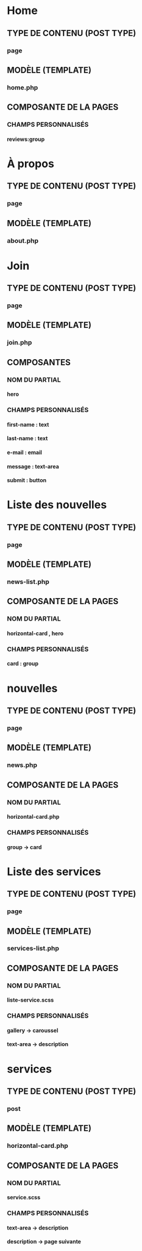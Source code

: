 # Home
## TYPE DE CONTENU (POST TYPE)
### page

## MODÈLE (TEMPLATE)
### home.php

## COMPOSANTE DE LA PAGES
### CHAMPS PERSONNALISÉS
#### reviews:group



# À propos
## TYPE DE CONTENU (POST TYPE)
### page

## MODÈLE (TEMPLATE)
### about.php


# Join
## TYPE DE CONTENU (POST TYPE)
### page

## MODÈLE (TEMPLATE)
### join.php

## COMPOSANTES
### NOM DU PARTIAL
#### hero

### CHAMPS PERSONNALISÉS
#### first-name : text
#### last-name : text
#### e-mail : email
#### message : text-area 
#### submit : button


# Liste des nouvelles
## TYPE DE CONTENU (POST TYPE)
### page

## MODÈLE (TEMPLATE)
### news-list.php

## COMPOSANTE DE LA PAGES
### NOM DU PARTIAL
#### horizontal-card , hero

### CHAMPS PERSONNALISÉS
#### card : group

# nouvelles
## TYPE DE CONTENU (POST TYPE)
### page 

## MODÈLE (TEMPLATE)
### news.php

## COMPOSANTE DE LA PAGES
### NOM DU PARTIAL
#### horizontal-card.php

### CHAMPS PERSONNALISÉS
#### group -> card 


# Liste des services
## TYPE DE CONTENU (POST TYPE)
### page

## MODÈLE (TEMPLATE)
### services-list.php

## COMPOSANTE DE LA PAGES
### NOM DU PARTIAL 
#### liste-service.scss

### CHAMPS PERSONNALISÉS 
#### gallery -> caroussel
#### text-area -> description



# services
## TYPE DE CONTENU (POST TYPE)
### post

## MODÈLE (TEMPLATE)
### horizontal-card.php

## COMPOSANTE DE LA PAGES
### NOM DU PARTIAL 
#### service.scss

### CHAMPS PERSONNALISÉS 
#### text-area -> description
#### description -> page suivante


